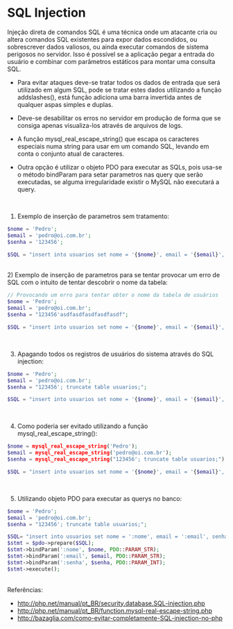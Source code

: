# SQL Injection

Injeção direta de comandos SQL é uma técnica onde um atacante cria ou altera comandos SQL existentes para expor dados escondidos, ou sobrescrever dados valiosos, ou ainda executar comandos de sistema perigosos no servidor. Isso é possível se a aplicação pegar a entrada do usuário e combinar com parâmetros estáticos para montar uma consulta SQL.

 * Para evitar ataques deve-se tratar todos os dados de entrada que será utilizado em algum SQL, pode se tratar estes dados utilizando a função addslashes(), está função adiciona uma barra invertida antes de qualquer aspas simples e duplas.

 * Deve-se desabilitar os erros no servidor em produção de forma que se consiga apenas visualiza-los através de arquivos de logs.

 * A função mysql_real_escape_string() que escapa os caracteres especiais numa string para usar em um comando SQL, levando em conta o conjunto atual de caracteres.

 * Outra opção é utilizar o objeto PDO para executar as SQLs, pois usa-se o método bindParam para setar parametros nas query que serão executadas, se alguma irregularidade existir o MySQL não executará a query.

<br />

1) Exemplo de inserção de parametros sem tratamento:

```php
$nome = 'Pedro';
$email = 'pedro@oi.com.br';
$senha = '123456';

$SQL = "insert into usuarios set nome = '{$nome}', email = '{$email}', senha = '{$senha}'";
```

<br />
2) Exemplo de inserção de parametros para se tentar provocar um erro de SQL com o intuito de tentar descobrir o nome da tabela:

```php
// Provocando um erro para tentar obter o nome da tabela de usuários
$nome = 'Pedro';
$email = 'pedro@oi.com.br';
$senha = "123456'asdfasdfasdfasdfasdf";

$SQL = "insert into usuarios set nome = '{$nome}', email = '{$email}', senha = '{$senha}'";
```

<br />

3) Apagando todos os registros de usuários do sistema através do SQL injection:

```php
$nome = 'Pedro';
$email = 'pedro@oi.com.br';
$senha = "123456'; truncate table usuarios;";

$SQL = "insert into usuarios set nome = '{$nome}', email = '{$email}', senha = '{$senha}'";
```

<br />

4) Como poderia ser evitado utilizando a função mysql_real_escape_string():
```php
$nome = mysql_real_escape_string('Pedro');
$email = mysql_real_escape_string('pedro@oi.com.br');
$senha = mysql_real_escape_string("123456'; truncate table usuarios;");

$SQL = "insert into usuarios set nome = '{$nome}', email = '{$email}', senha = '{$senha}'";
```

<br />

5) Utilizando objeto PDO para executar as querys no banco:

```php
$nome = 'Pedro';
$email = 'pedro@oi.com.br';
$senha = "123456'; truncate table usuarios;";

$SQL= "insert into usuarios set nome = ':nome', email = ':email', senha = ':senha'"; 
$stmt = $pdo->prepare($SQL);
$stmt->bindParam(':nome', $nome, PDO::PARAM_STR);
$stmt->bindParam(':email', $email, PDO::PARAM_STR);
$stmt->bindParam(':senha', $senha, PDO::PARAM_INT);
$stmt->execute();
```

<br />
Referências:

 * http://php.net/manual/pt_BR/security.database.SQL-injection.php
 * http://php.net/manual/pt_BR/function.mysql-real-escape-string.php
 * http://bazaglia.com/como-evitar-completamente-SQL-injection-no-php